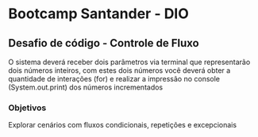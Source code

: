 # Bootcamp Santander - DIO

## Desafio de código - Controle de Fluxo
O sistema deverá receber dois parâmetros via terminal que representarão dois números inteiros, com estes dois números você deverá obter a quantidade de interações (for) e realizar a impressão no console (System.out.print) dos números incrementados

### Objetivos
Explorar cenários com fluxos condicionais, repetições e excepcionais
